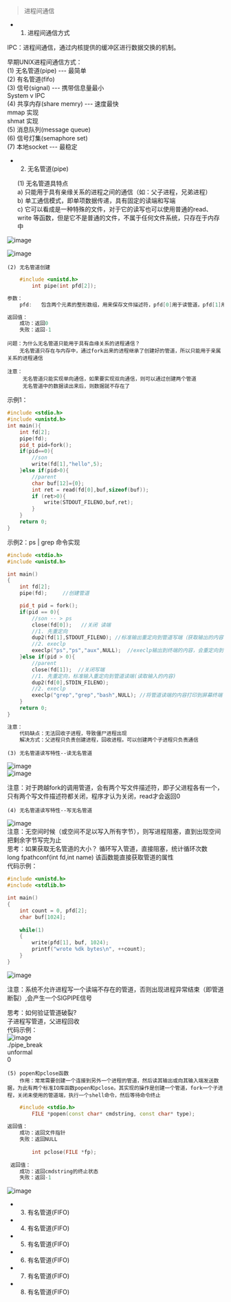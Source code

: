 > 进程间通信

- 1. 进程间通信方式  

IPC：进程间通信，通过内核提供的缓冲区进行数据交换的机制。  

早期UNIX进程间通信方式：   
    (1) 无名管道(pipe) --- 最简单  
    (2) 有名管道(fifo)  
    (3) 信号(signal) --- 携带信息量最小  
System v IPC  
    (4) 共享内存(share memry) --- 速度最快  
        mmap 实现  
        shmat 实现  
    (5) 消息队列(message queue)  
    (6) 信号灯集(semaphore set)  
    (7) 本地socket --- 最稳定  

- 2. 无名管道(pipe)  

    (1) 无名管道具特点   
        a) 只能用于具有亲缘关系的进程之间的通信（如：父子进程，兄弟进程）  
        b) 单工通信模式，即单项数据传递，具有固定的读端和写端  
        c) 它可以看成是一种特殊的文件，对于它的读写也可以使用普通的read、write 等函数，但是它不是普通的文件，不属于任何文件系统，只存在于内存中  
        
![image](https://user-images.githubusercontent.com/42632290/137627186-70f17449-188d-418e-80e9-fee66510d50e.png)

![image](https://user-images.githubusercontent.com/42632290/137627156-3b929bb7-b8c3-4bfe-a245-3bcb60930aa6.png)


    (2) 无名管道创建  

```cpp
    #include <unistd.h>
        int pipe(int pfd[2]);

参数：
    pfd:   包含两个元素的整形数组，用来保存文件描述符，pfd[0]用于读管道，pfd[1]用于写管道

返回值：  
    成功：返回0  
    失败：返回-1  
```

    问题：为什么无名管道只能用于具有血缘关系的进程通信？  
        无名管道只存在与内存中，通过fork出来的进程继承了创建好的管道，所以只能用于亲属关系的进程通信 
    
    注意：
         无名管道只能实现单向通信，如果要实现双向通信，则可以通过创建两个管道  
         无名管道中的数据读出来后，则数据就不存在了  

示例1：    
```cpp
#include <stdio.h>
#include <unistd.h>
int main(){
    int fd[2];
    pipe(fd);
    pid_t pid=fork();
    if(pid==0){
        //son
        write(fd[1],"hello",5);
    }else if(pid>0){
        //parent
        char buf[12]={0};
        int ret = read(fd[0],buf,sizeof(buf));
        if (ret>0){
            write(STDOUT_FILENO,buf,ret);
        }
    }
    return 0;
}
```  
示例2：ps | grep 命令实现
```cpp
#include <stdio.h>
#include <unistd.h>

int main()
{
    int fd[2];
    pipe(fd);     //创建管道

    pid_t pid = fork(); 
    if(pid == 0){
        //son -- > ps 
        close(fd[0]);   //关闭 读端
        //1. 先重定向
        dup2(fd[1],STDOUT_FILENO); //标准输出重定向到管道写端（获取输出的内容，写入管道）
        //2. execlp 
        execlp("ps","ps","aux",NULL);  //execlp输出到终端的内容，会重定向到管道中
    }else if(pid > 0){
        //parent
        close(fd[1]);  //关闭写端
        //1. 先重定向，标准输入重定向到管道读端(读取输入的内容)
        dup2(fd[0],STDIN_FILENO);
        //2. execlp 
        execlp("grep","grep","bash",NULL); //将管道读端的内容打印到屏幕终端
    }
    return 0;
}

注意：  
    代码缺点：无法回收子进程，导致僵尸进程出现  
    解决方式：父进程只负责创建进程，回收进程。可以创建两个子进程只负责通信  

```  

    (3) 无名管道读写特性--读无名管道  
![image](https://user-images.githubusercontent.com/42632290/137626983-f5c6e5f4-d295-4390-9ecc-3870478faeba.png)  
![image](https://user-images.githubusercontent.com/42632290/137626990-f4f2d6cc-a2f8-49ec-bf00-6cfc0f6fb501.png)  
 
注意：对于跨越fork的调用管道，会有两个写文件描述符，即子父进程各有一个，只有两个写文件描述符都关闭，程序才认为关闭，read才会返回0

    (4) 无名管道读写特性--写无名管道  

![image](https://user-images.githubusercontent.com/42632290/137627061-620c2184-afb4-47d4-aaf3-2242e9e1de81.png)  
        注意：无空间时候（或空间不足以写入所有字节），则写进程阻塞，直到出现空间把剩余字节写完为止  
        思考：如果获取无名管道的大小？
              循环写入管道，直接阻塞，统计循环次数   
              long fpathconf(int fd,int name)  该函数能直接获取管道的属性  
代码示例：  
```cpp
#include <unistd.h>
#include <stdlib.h>

int main()
{
    int count = 0, pfd[2];
    char buf[1024];
    
    while(1)
    {
        write(pfd[1], buf, 1024);
        printf("wrote %dk bytes\n", ++count);
    }  
}
```  
![image](https://user-images.githubusercontent.com/42632290/137627324-62dcdff0-d452-44f9-92f0-831ae829de5f.png)  

注意：系统不允许进程写一个读端不存在的管道，否则出现进程异常结束（即管道断裂）,会产生一个SIGPIPE信号

思考：如何验证管道破裂?  
    子进程写管道，父进程回收  
代码示例：  
![image](https://user-images.githubusercontent.com/42632290/137627368-c3064a2c-c9c8-47df-a393-77d4c4f37815.png)  
./pipe_break  
     unformal  
     0  

    (5) popen和pclose函数  
        作用：常常需要创建一个连接到另外一个进程的管道，然后读其输出或向其输入端发送数据，为此有两个标准IO库函数popen和pclose。其实现的操作是创建一个管道，fork一个子进程，关闭未使用的管道端，执行一个shell命令，然后等待命令终止  

```cpp
    #include <stdio.h>
        FILE *popen(const char* cmdstring, const char* type);  
        
返回值：
    成功：返回文件指针    
    失败：返回NULL    
    
        int pclose(FILE *fp); 
        
 返回值：
    成功：返回cmdstring的终止状态    
    失败：返回-1         

```  
![image](https://user-images.githubusercontent.com/42632290/137627694-ea772d1c-9bf6-492e-a9bf-189d52062520.png)


- 3. 有名管道(FIFO)  



- 4. 有名管道(FIFO) 

- 5. 有名管道(FIFO) 


- 6. 有名管道(FIFO) 

- 7. 有名管道(FIFO) 

- 8. 有名管道(FIFO) 
